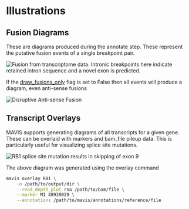 # Illustrations

## Fusion Diagrams

These are diagrams produced during the annotate step. These represent
the putative fusion events of a single breakpoint pair.

![Fusion from transcriptome data. Intronic breakpoints here indicate
retained intron sequence and a novel exon is
predicted.](/images/GIMAP4_IL7_fusion.svg)

If the [draw_fusions_only](/glossary/#draw_fusions_only) flag is set to
False then all events will produce a diagram, even anti-sense fusions

![Disruptive Anti-sense
Fusion](/images/UBE2V2_GIMAP4_disruptive_fusion.svg)

## Transcript Overlays

MAVIS supports generating diagrams of all transcripts for a given gene.
These can be overlaid with markers and bam\_file pileup data. This is
particularly useful for visualizing splice site mutations.

![RB1 splice site mutation results in skipping of exon
9](/images/ENSG00000139687_RB1_overlay.png)

The above diagram was generated using the overlay command

```bash
mavis overlay RB1 \
    -o /path/to/output/dir \
    --read_depth_plot rna /path/to/bam/file \
    --marker M1 48939029 \
    --annotations /path/to/mavis/annotations/reference/file
```
